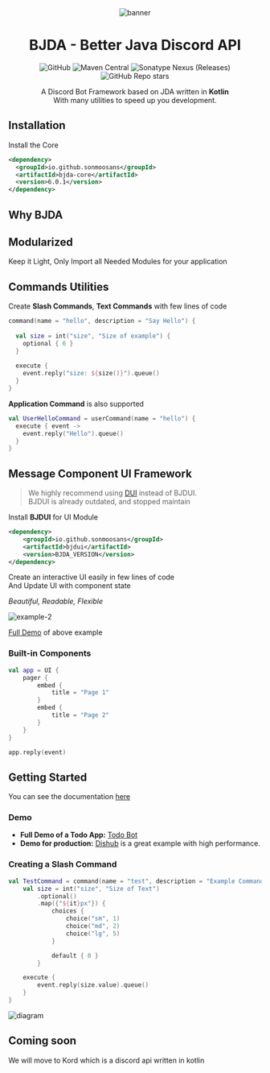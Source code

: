 <div align="center">
    <img src="https://i.ibb.co/d6rcGkh/BJDA.jpg" alt="banner"/>
    <br>

# BJDA - Better Java Discord API
![GitHub](https://img.shields.io/github/license/SonMooSans/B-JDA) ![Maven Central](https://img.shields.io/maven-central/v/io.github.sonmoosans/bjda-core) ![Sonatype Nexus (Releases)](https://img.shields.io/nexus/r/io.github.sonmoosans/bjda-core?server=https%3A%2F%2Fs01.oss.sonatype.org%2F) ![GitHub Repo stars](https://img.shields.io/github/stars/SonMooSans/B-JDA?style=social)

A Discord Bot Framework based on JDA written in **Kotlin**
<br>
With many utilities to speed up you development.
</div>

## Installation
Install the Core
```xml
<dependency>
  <groupId>io.github.sonmoosans</groupId>
  <artifactId>bjda-core</artifactId>
  <version>6.0.1</version>
</dependency>
```

## Why BJDA

## Modularized
Keep it Light, Only Import all Needed Modules for your application 

## Commands Utilities
Create **Slash Commands**, **Text Commands** with few lines of code

```kotlin
command(name = "hello", description = "Say Hello") {
  
  val size = int("size", "Size of example") {
    optional { 6 }
  }
  
  execute {
    event.reply("size: ${size()}").queue()
  }
}
```
**Application Command** is also supported
```kotlin
val UserHelloCommand = userCommand(name = "hello") {
  execute { event ->
    event.reply("Hello").queue()
  }
}
```
## Message Component UI Framework
> We highly recommend using [DUI](https://github.com/SonMooSans/discord-ui) instead of BJDUI.
> <br>
> BJDUI is already outdated, and stopped maintain

Install **BJDUI** for UI Module
```xml
<dependency>
    <groupId>io.github.sonmoosans</groupId>
    <artifactId>bjdui</artifactId>
    <version>BJDA_VERSION</version>
</dependency>
```
Create an interactive UI easily in few lines of code
<br>
And Update UI with component state

*Beautiful, Readable, Flexible*

<img src="https://i.ibb.co/QrP1s16/example-2.gif" alt="example-2" />

[Full Demo](https://github.com/SonMooSans/bjda-example) of above example

### Built-in Components
```kotlin
val app = UI {
    pager {
        embed {
            title = "Page 1"
        }
        embed {
            title = "Page 2"
        }
    }
}

app.reply(event)
```

## Getting Started
You can see the documentation [here](https://github.com/SonMooSans/B-JDA/wiki)

### Demo

* **Full Demo of a Todo App:** [Todo Bot](https://github.com/SonMooSans/bjda-example)
* **Demo for production:** [Dishub](https://github.com/SonMooSans/dishub) is a great example with high performance.

### Creating a Slash Command
```kotlin
val TestCommand = command(name = "test", description = "Example Command") {
    val size = int("size", "Size of Text")
        .optional()
        .map({"${it}px"}) {
            choices {
                choice("sm", 1)
                choice("md", 2)
                choice("lg", 5)
            }

            default { 0 }
        }

    execute {
        event.reply(size.value).queue()
    }
}
```

<img src="https://i.ibb.co/BLSNNcQ/UI-1-25x-1.png" alt="diagram" style="max-width: 500px" />

## Coming soon

We will move to Kord which is a discord api written in kotlin
